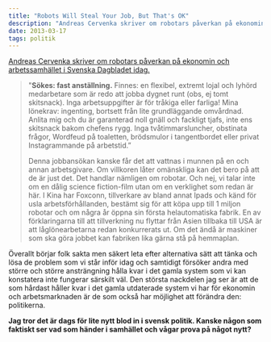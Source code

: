 ```yaml
---
title: "Robots Will Steal Your Job, But That's OK"
description: "Andreas Cervenka skriver om robotars påverkan på ekonomin och arbetssamhället i Svenska Dagbladet idag."
date: 2013-03-17
tags: politik
---
```


[Andreas Cervenka skriver om robotars påverkan på ekonomin och arbetssamhället i Svenska Dagbladet idag.](http://www.svd.se/naringsliv/nyheter/varlden/cervenka-robotarna-som-kan-ta-over-vara-jobb_7999650.svd)

> "**Sökes: fast anställning.** Finnes: en flexibel, extremt lojal och lyhörd medarbetare som är redo att jobba dygnet runt (obs, ej tomt skitsnack). Inga arbetsuppgifter är för tråkiga eller farliga! Mina lönekrav: ingenting, bortsett från lite grundläggande omvårdnad. Anlita mig och du är garanterad noll gnäll och fackligt tjafs, inte ens skitsnack bakom chefens rygg. Inga tvåtimmarsluncher, obstinata frågor, Wordfeud på toaletten, brödsmulor i tangentbordet eller privat Instagrammande på arbetstid.”
>
> Denna jobbansökan kanske får det att vattnas i munnen på en och annan arbetsgivare. Om villkoren låter omänskliga kan det bero på att de är just det. Det handlar nämligen om robotar. Och nej, vi talar inte om en dålig science fiction-film utan om en verklighet som redan är här. I Kina har Foxconn, tillverkare av bland annat Ipads och känd för usla arbetsförhållanden, bestämt sig för att köpa upp till 1 miljon robotar och om några år öppna sin första helautomatiska fabrik. En av förklaringarna till att tillverkning nu flyttar från Asien tillbaka till USA är att låglönearbetarna redan konkurrerats ut. Om det ändå är maskiner som ska göra jobbet kan fabriken lika gärna stå på hemmaplan.

Överallt börjar folk sakta men säkert leta efter alternativa sätt att tänka och lösa de problem som vi står inför idag och samtidigt försöker andra med större och större ansträngning hålla kvar i det gamla system som vi kan konstatera inte fungerar särskilt väl. Den största nackdelen jag ser är att de som hårdast håller kvar i det gamla utdaterade system vi har för ekonomin och arbetsmarknaden är de som också har möjlighet att förändra den: politikerna.

**Jag tror det är dags för lite nytt blod in i svensk politik. Kanske någon som faktiskt ser vad som händer i samhället och vågar prova på något nytt?**
